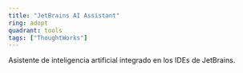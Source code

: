 ```yaml
---
title: "JetBrains AI Assistant"
ring: adopt
quadrant: tools
tags: ["ThoughtWorks"]
---
```


Asistente de inteligencia artificial integrado en los IDEs de JetBrains.
